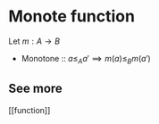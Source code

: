 # Monote function

Let  $m : A \to B$
- Monotone :: $a \leq_A a' \implies m(a) \leq_B m(a')$

## See more

[[function]]